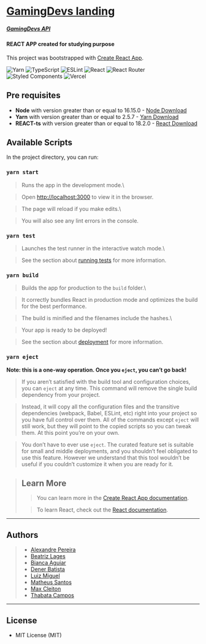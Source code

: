 # [GamingDevs landing](https://gamedevs.vercel.app)

##### [GamingDevs API](https://gamingdev.onrender.com/)

#### REACT APP created for studying purpose

This project was bootstrapped with [Create React App](https://github.com/facebook/create-react-app).

![Yarn](https://img.shields.io/badge/yarn-%232C8EBB.svg?style=for-the-badge&logo=yarn&logoColor=white)
![TypeScript](https://img.shields.io/badge/typescript-%23007ACC.svg?style=for-the-badge&logo=typescript&logoColor=white)
![ESLint](https://img.shields.io/badge/ESLint-4B3263?style=for-the-badge&logo=eslint&logoColor=white)
![React](https://img.shields.io/badge/react-%2320232a.svg?style=for-the-badge&logo=react&logoColor=%2361DAFB)
![React Router](https://img.shields.io/badge/React_Router-CA4245?style=for-the-badge&logo=react-router&logoColor=white)
![Styled Components](https://img.shields.io/badge/styled--components-DB7093?style=for-the-badge&logo=styled-components&logoColor=white)
![Vercel](https://img.shields.io/badge/vercel-%23000000.svg?style=for-the-badge&logo=vercel&logoColor=white)

## Pre requisites

-   **Node** with version greater than or equal to 16.15.0 - [Node Download](https://nodejs.org/pt-br/download/)
-   **Yarn** with version greater than or equal to 2.5.7 - [Yarn Download](https://www.yarn.com/package/download)
-   **REACT-ts** with version greater than or equal to 18.2.0 - [React Download](https://reactjs.org/docs/)

## Available Scripts

In the project directory, you can run:

### `yarn start`

> Runs the app in the development mode.\

> Open [http://localhost:3000](http://localhost:3000) to view it in the browser.

> The page will reload if you make edits.\

> You will also see any lint errors in the console.

### `yarn test`

> Launches the test runner in the interactive watch mode.\

> See the section about [running tests](https://facebook.github.io/create-react-app/docs/running-tests) for more information.

### `yarn build`

> Builds the app for production to the `build` folder.\

> It correctly bundles React in production mode and optimizes the build for the best performance.

> The build is minified and the filenames include the hashes.\

> Your app is ready to be deployed!

> See the section about [deployment](https://facebook.github.io/create-react-app/docs/deployment) for more information.

### `yarn eject`

**Note: this is a one-way operation. Once you `eject`, you can’t go back!**

> If you aren’t satisfied with the build tool and configuration choices, you can `eject` at any time. This command will remove the single build dependency from your project.

> Instead, it will copy all the configuration files and the transitive dependencies (webpack, Babel, ESLint, etc) right into your project so you have full control over them. All of the commands except `eject` will still work, but they will point to the copied scripts so you can tweak them. At this point you’re on your own.

> You don’t have to ever use `eject`. The curated feature set is suitable for small and middle deployments, and you shouldn’t feel obligated to use this feature. However we understand that this tool wouldn’t be useful if you couldn’t customize it when you are ready for it.

> ## Learn More
>
> > You can learn more in the [Create React App documentation](https://facebook.github.io/create-react-app/docs/getting-started).
>
> > To learn React, check out the [React documentation](https://reactjs.org/).

---

## Authors

> -   [Alexandre Pereira](https://github.com/Malkavianson)
> -   [Beatriz Lages](https://github.com/BiahLages)
> -   [Bianca Aguiar](https://github.com/SraSidle/)
> -   [Dener Batista](https://github.com/denerbatista/games)
> -   [Luiz Miguel](https://github.com/manopassaro)
> -   [Matheus Santos](https://github.com/santos95mat)
> -   [Max Cleiton](https://github.com/maxxcleiton)
> -   [Thabata Campos](https://github.com/ThabataGCampos)

---

## License

-   MIT License (MIT)
